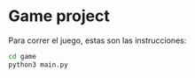 # Game project

Para correr el juego, estas son las instrucciones:

```sh
cd game
python3 main.py 
```

